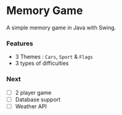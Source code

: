 # Memory Game

A simple memory game in Java with Swing.

### Features

- 3 Themes : `Cars`, `Sport` & `Flags`
- 3 types of difficulties

### Next

- [ ] 2 player game
- [ ] Database support
- [ ] Weather API
